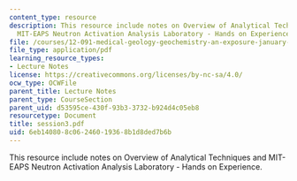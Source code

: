 ```yaml
---
content_type: resource
description: This resource include notes on Overview of Analytical Techniques and
  MIT-EAPS Neutron Activation Analysis Laboratory - Hands on Experience.
file: /courses/12-091-medical-geology-geochemistry-an-exposure-january-iap-2006/6eb140808c06246019368b1d8ded7b6b_session3.pdf
file_type: application/pdf
learning_resource_types:
- Lecture Notes
license: https://creativecommons.org/licenses/by-nc-sa/4.0/
ocw_type: OCWFile
parent_title: Lecture Notes
parent_type: CourseSection
parent_uid: d53595ce-430f-93b3-3732-b924d4c05eb8
resourcetype: Document
title: session3.pdf
uid: 6eb14080-8c06-2460-1936-8b1d8ded7b6b
---
```

This resource include notes on Overview of Analytical Techniques and MIT-EAPS Neutron Activation Analysis Laboratory - Hands on Experience.